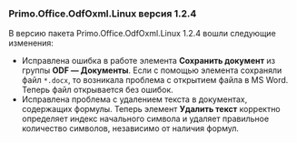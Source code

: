 ### Primo.Office.OdfOxml.Linux версия 1.2.4

В версию пакета Primo.Office.OdfOxml.Linux 1.2.4 вошли следующие изменения:
* Исправлена ошибка в работе элемента **Сохранить документ** из группы **ODF — Документы**. Если с помощью элемента сохраняли файл `*.docx`, то возникала проблема с открытием файла в MS Word. Теперь файл открывается без ошибок.
* Исправлена проблема с удалением текста в документах, содержащих формулы. Теперь элемент **Удалить текст** корректно определяет индекс начального символа и удаляет правильное количество символов, независимо от наличия формул.
